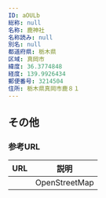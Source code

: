 ```yaml
---
ID: aOULb
総称: null
名称: 鹿神社
名称読み: null
別名: null
都道府県: 栃木県
区域: 真岡市
緯度: 36.3774848
経度: 139.9926434
郵便番号: 3214504
住所: 栃木県真岡市鹿８１
---
```


## その他

### 参考URL

| URL | 説明          |
| --- | ------------- |
|     | OpenStreetMap |

